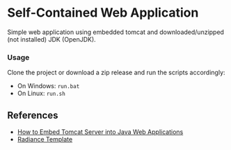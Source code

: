 # Self-Contained Web Application

Simple web application using embedded tomcat and downloaded/unzipped (not installed) JDK (OpenJDK).

### Usage

Clone the project or download a zip release and run the scripts accordingly:
- On Windows: `run.bat`
- On Linux: `run.sh`

## References
- [How to Embed Tomcat Server into Java Web Applications](https://www.codejava.net/servers/tomcat/how-to-embed-tomcat-server-into-java-web-applications)
- [Radiance Template](https://www.free-css.com/free-css-templates/page266/radiance)